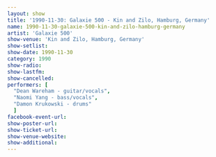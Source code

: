 ```yaml
---
layout: show
title: '1990-11-30: Galaxie 500 - Kin and Zilo, Hamburg, Germany'
name: 1990-11-30-galaxie-500-kin-and-zilo-hamburg-germany
artist: 'Galaxie 500'
show-venue: 'Kin and Zilo, Hamburg, Germany'
show-setlist: 
show-date: 1990-11-30
category: 1990
show-radio: 
show-lastfm: 
show-cancelled: 
performers: [
  "Dean Wareham - guitar/vocals",
  "Naomi Yang - bass/vocals",
  "Damon Krukowski - drums"
  ]
facebook-event-url: 
show-poster-url: 
show-ticket-url: 
show-venue-website: 
show-additional: 
---
```


